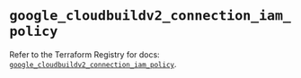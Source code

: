 # `google_cloudbuildv2_connection_iam_policy`

Refer to the Terraform Registry for docs: [`google_cloudbuildv2_connection_iam_policy`](https://registry.terraform.io/providers/hashicorp/google/5.40.0/docs/resources/cloudbuildv2_connection_iam_policy).
